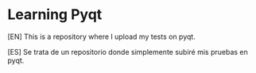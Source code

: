 # Learning Pyqt

[EN] This is a repository where I upload my tests on pyqt.

[ES] Se trata de un repositorio donde simplemente subiré mis pruebas en pyqt.
